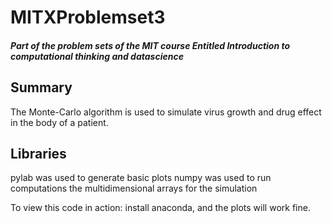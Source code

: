 # MITXProblemset3
##### Part of the problem sets of the MIT course Entitled Introduction to computational thinking and datascience


## Summary
The Monte-Carlo algorithm is used to simulate virus growth and drug effect in the body of a patient.
## Libraries
pylab was used to generate basic plots
numpy was used to run computations the multidimensional arrays for the simulation

To view this code in action: install anaconda, and the plots will work fine. 
